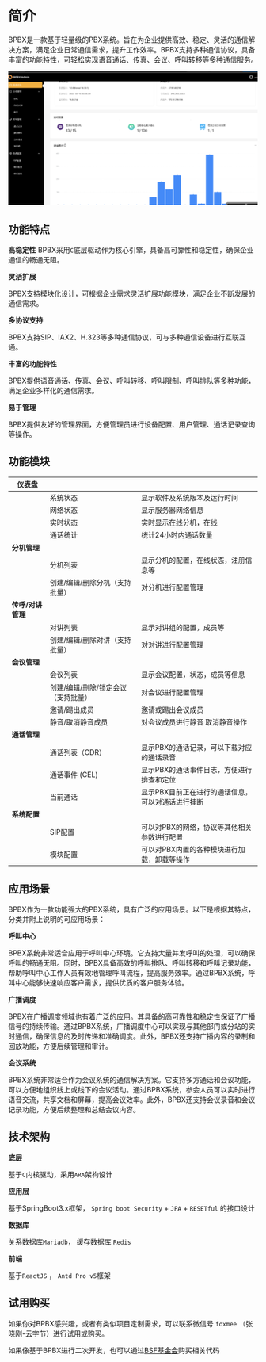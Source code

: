 # 简介

BPBX是一款基于轻量级的PBX系统。旨在为企业提供高效、稳定、灵活的通信解决方案，满足企业日常通信需求，提升工作效率。BPBX支持多种通信协议，具备丰富的功能特性，可轻松实现语音通话、传真、会议、呼叫转移等多种通信服务。


![截图](/images/screenshot-home.png)


## 功能特点

**高稳定性**
BPBX采用`C`底层驱动作为核心引擎，具备高可靠性和稳定性，确保企业通信的畅通无阻。

**灵活扩展**

BPBX支持模块化设计，可根据企业需求灵活扩展功能模块，满足企业不断发展的通信需求。

**多协议支持**

BPBX支持SIP、IAX2、H.323等多种通信协议，可与多种通信设备进行互联互通。

**丰富的功能特性**

BPBX提供语音通话、传真、会议、呼叫转移、呼叫限制、呼叫排队等多种功能，满足企业多样化的通信需求。

**易于管理**

BPBX提供友好的管理界面，方便管理员进行设备配置、用户管理、通话记录查询等操作。



## 功能模块

| 仪表盘            |                                     |                                                   |
| ----------------- | ----------------------------------- | ------------------------------------------------- |
|                   | 系统状态                            | 显示软件及系统版本及运行时间                      |
|                   | 网络状态                            | 显示服务器网络信息                                |
|                   | 实时状态                            | 实时显示在线分机，在线                            |
|                   | 通话统计                            | 统计24小时内通话数量                              |
| **分机管理**      |                                     |                                                   |
|                   | 分机列表                            | 显示分机的配置，在线状态，注册信息等              |
|                   | 创建/编辑/删除分机（支持批量）      | 对分机进行配置管理                                |
| **传呼/对讲管理** |                                     |                                                   |
|                   | 对讲列表                            | 显示对讲组的配置，成员等                          |
|                   | 创建/编辑/删除对讲（支持批量）      | 对对讲进行配置管理                                |
| **会议管理**      |                                     |                                                   |
|                   | 会议列表                            | 显示会议配置，状态，成员等信息                    |
|                   | 创建/编辑/删除/锁定会议（支持批量） | 对会议进行配置管理                                |
|                   | 邀请/踢出成员                       | 邀请或踢出会议成员                                |
|                   | 静音/取消静音成员                   | 对会议成员进行静音 取消静音操作                   |
| **通话管理**      |                                     |                                                   |
|                   | 通话列表（CDR）                     | 显示PBX的通话记录，可以下载对应的通话录音         |
|                   | 通话事件 (CEL)                      | 显示PBX的通话事件日志，方便进行排查和定位         |
|                   | 当前通话                            | 显示PBX目前正在进行的通话信息，可以对通话进行挂断 |
| **系统配置**      |                                     |                                                   |
|                   | SIP配置                             | 可以对PBX的网络，协议等其他相关参数进行配置       |
|                   | 模块配置                            | 可以对PBX内置的各种模块进行加载，卸载等操作       |



## 应用场景

BPBX作为一款功能强大的PBX系统，具有广泛的应用场景。以下是根据其特点，分类并附上说明的可应用场景：

**呼叫中心**

BPBX系统非常适合应用于呼叫中心环境。它支持大量并发呼叫的处理，可以确保呼叫的畅通无阻。同时，BPBX具备高效的呼叫排队、呼叫转移和呼叫记录功能，帮助呼叫中心工作人员有效地管理呼叫流程，提高服务效率。通过BPBX系统，呼叫中心能够快速响应客户需求，提供优质的客户服务体验。

**广播调度**

BPBX在广播调度领域也有着广泛的应用。其具备的高可靠性和稳定性保证了广播信号的持续传输。通过BPBX系统，广播调度中心可以实现与其他部门或分站的实时通信，确保信息的及时传递和准确调度。此外，BPBX还支持广播内容的录制和回放功能，方便后续管理和审计。

**会议系统**

BPBX系统非常适合作为会议系统的通信解决方案。它支持多方通话和会议功能，可以方便地组织线上或线下的会议活动。通过BPBX系统，参会人员可以实时进行语音交流，共享文档和屏幕，提高会议效率。此外，BPBX还支持会议录音和会议记录功能，方便后续整理和总结会议内容。



## 技术架构

**底层**

基于`C`内核驱动，采用`ARA`架构设计

**应用层**

基于SpringBoot3.x框架， `Spring boot Security` + `JPA` + `RESETful` 的接口设计

**数据库**

关系数据库`Mariadb`， 缓存数据库  `Redis`

**前端**

基于`ReactJS` ， `Antd Pro v5`框架


## 试用购买

如果你对BPBX感兴趣，或者有类似项目定制需求，可以联系微信号 `foxmee` （张晓刚-云字节）进行试用或购买。

如果像基于BPBX进行二次开发，也可以通过[BSF基金会](https://byteee.fund/project/bpbx)购买相关代码

